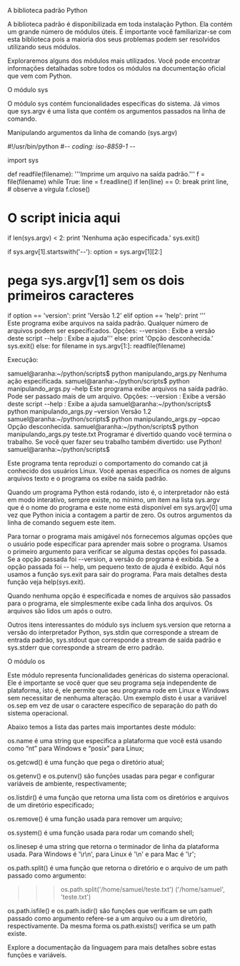 A biblioteca padrão Python

A biblioteca padrão é disponibilizada em toda instalação Python. Ela contém um grande número de módulos úteis. É importante você familiarizar-se com esta biblioteca pois a maioria dos seus problemas podem ser resolvidos utilizando seus módulos.

Exploraremos alguns dos módulos mais utilizados. Você pode encontrar informações detalhadas sobre todos os módulos na documentação oficial que vem com Python.

O módulo sys

O módulo sys contém funcionalidades específicas do sistema. Já vimos que sys.argv é uma lista que contém os argumentos passados na linha de comando.

Manipulando argumentos da linha de comando (sys.argv)

#!/usr/bin/python
#-*- coding: iso-8859-1 -*-

import sys

def readfile(filename):
  '''Imprime um arquivo na saída padrão.'''
  f = file(filename)
  while True:
    line = f.readline()
    if len(line) == 0:
      break
    print line, # observe a vírgula
    f.close()

# O script inicia aqui
if len(sys.argv) < 2:
  print 'Nenhuma ação especificada.'
  sys.exit()

if sys.argv[1].startswith('--'):
  option = sys.argv[1][2:]
  # pega sys.argv[1] sem os dois primeiros caracteres
  if option == 'version':
    print 'Versão 1.2'
  elif option == 'help':
    print '''\
Este programa exibe arquivos na saída padrão.
Qualquer número de arquivos podem ser especificados.
Opções:
  --version : Exibe a versão deste script
  --help : Exibe a ajuda'''
  else:
    print 'Opção desconhecida.'
    sys.exit()
else:
  for filename in sys.argv[1:]:
    readfile(filename)


Execução:

samuel@aranha:~/python/scripts$ python manipulando_args.py
Nenhuma ação especificada.
samuel@aranha:~/python/scripts$ python manipulando_args.py –help
Este programa exibe arquivos na saída padrão.
Pode ser passado mais de um arquivo.
Opções:
  --version : Exibe a versão deste script
  --help : Exibe a ajuda
samuel@aranha:~/python/scripts$ python manipulando_args.py –version
Versão 1.2
samuel@aranha:~/python/scripts$ python manipulando_args.py –opcao
Opção desconhecida.
samuel@aranha:~/python/scripts$ python manipulando_args.py teste.txt
Programar é divertido quando você termina o trabalho.
Se você quer fazer seu trabalho também divertido:
               use Python!
samuel@aranha:~/python/scripts$


Este programa tenta reproduzi o comportamento do comando cat já conhecido dos usuários Linux. Você apenas especifica os nomes de alguns arquivos texto e o programa os exibe na saída padrão.

Quando um programa Python está rodando, isto é, o interpretador não está em modo interativo, sempre existe, no mínimo, um item na lista sys.argv que é o nome do programa e este nome está disponível em sys.argv[0] uma vez que Python inicia a contagem a partir de zero. Os outros argumentos da linha de comando seguem este item.

Para tornar o programa mais amigável nós fornecemos algumas opções que o usuário pode especificar para aprender mais sobre o programa. Usamos o primeiro argumento para verificar se alguma destas opções foi passada. Se a opção passada foi --version, a versão do programa é exibida. Se a opção passada foi -- help, um pequeno texto de ajuda é exibido. Aqui nós usamos a função sys.exit para sair do programa. Para mais detalhes desta função veja help(sys.exit).

Quando nenhuma opção é especificada e nomes de arquivos são passados para o programa, ele simplesmente exibe cada linha dos arquivos. Os arquivos são lidos um após o outro.

Outros itens interessantes do módulo sys incluem sys.version que retorna a versão do interpretador Python, sys.stdin que corresponde a stream de entrada padrão, sys.stdout que corresponde a stream de saída padrão e sys.stderr que corresponde a stream de erro padrão.

O módulo os

Este módulo representa funcionalidades genéricas do sistema operacional. Ele é importante se você quer que seu programa seja independente de plataforma, isto é, ele permite que seu programa rode em Linux e Windows sem necessitar de nenhuma alteração. Um exemplo disto é usar a variável os.sep em vez de usar o caractere específico de separação do path do sistema operacional.

Abaixo temos a lista das partes mais importantes deste módulo:

os.name é uma string que especifica a plataforma que você está usando como “nt” para Windows e “posix” para Linux;

os.getcwd() é uma função que pega o diretório atual;

os.getenv() e os.putenv() são funções usadas para pegar e configurar variáveis de ambiente, respectivamente;

os.listdir() é uma função que retorna uma lista com os diretórios e arquivos de um diretório especificado;

os.remove() é uma função usada para remover um arquivo;

os.system() é uma função usada para rodar um comando shell;

os.linesep é uma string que retorna o terminador de linha da plataforma usada. Para Windows é '\r\n', para Linux é '\n' e para Mac é '\r';

os.path.split() é uma função que retorna o diretório e o arquivo de um path passado como argumento:

>>> os.path.split('/home/samuel/teste.txt')
('/home/samuel', 'teste.txt')
>>>

os.path.isfile() e os.path.isdir() são funções que verificam se um path passado como argumento refere-se a um arquivo ou a um diretório, respectivamente. Da mesma forma os.path.exists() verifica se um path existe.

Explore a documentação da linguagem para mais detalhes sobre estas funções e variáveis.